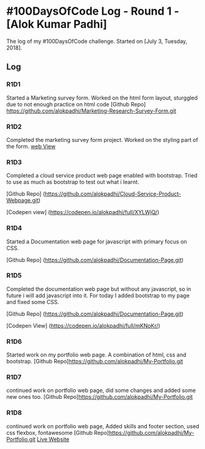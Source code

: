 # #100DaysOfCode Log - Round 1 - [Alok Kumar Padhi]

The log of my #100DaysOfCode challenge. Started on [July 3, Tuesday, 2018].

## Log

### R1D1 
Started a Marketing survey form. Worked on the html form layout, sturggled due to not enough practice on html code 
[Github Repo] https://github.com/alokpadhi/Marketing-Research-Survey-Form.git

### R1D2
Completed the marketing survey form project. Worked on the styling part of the form.
[web View](https://codepen.io/alokpadhi/full/mKYdXp/)

### R1D3
Completed a cloud service product web page enabled with bootstrap. Tried to use as much as bootstrap to test out what i learnt.

[Github Repo] (https://github.com/alokpadhi/Cloud-Service-Product-Webpage.git)

[Codepen view] (https://codepen.io/alokpadhi/full/XYLWjQ/)

### R1D4
Started a Documentation web page for javascript with primary focus on CSS.

[Github Repo] (https://github.com/alokpadhi/Documentation-Page.git)

### R1D5
Completed the documentation web page but without any javascript, so in future i will add javascript into it. For today I added  bootstrap to my page and fixed some CSS.

[Github Repo] (https://github.com/alokpadhi/Documentation-Page.git)

[Codepen View] (https://codepen.io/alokpadhi/full/mKNoKr/)

### R1D6
Started work on my portfolio web page. A combination of html, css and bootstrap.
[Github Repo]https://github.com/alokpadhi/My-Portfolio.git

### R1D7
continued work on portfolio web page, did some changes and added some new ones too.
[Github Repo]https://github.com/alokpadhi/My-Portfolio.git

### R1D8
continued work on portfolio web page, Added skills and footer section, used css flexbox, fontawesome
[Github Repo]https://github.com/alokpadhi/My-Portfolio.git
[Live Website](https://alokpadhi.github.io)
